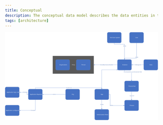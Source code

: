 ```yaml
---
title: Conceptual
description: The conceptual data model describes the data entities in the solutions and their relatiohip.
tags: [architecture]
---
```


![Conceptual data model](conceptual_model.svg "Conceptual data model")

